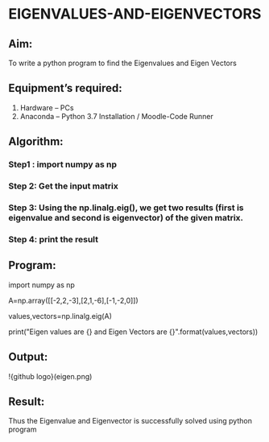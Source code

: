 # EIGENVALUES-AND-EIGENVECTORS
## Aim:
To write a python program to find the Eigenvalues and Eigen Vectors
## Equipment’s required:
1. 	Hardware – PCs
2. 	Anaconda – Python 3.7 Installation / Moodle-Code Runner
## Algorithm:
### Step1 : import numpy as np
### Step 2: Get the input matrix
### Step 3: Using the np.linalg.eig(),  we get two results (first is eigenvalue and second is eigenvector) of the given matrix.
### Step 4: print the result

## Program:

import numpy as np

A=np.array([[-2,2,-3],[2,1,-6],[-1,-2,0]])

values,vectors=np.linalg.eig(A)

print("Eigen values are {} and Eigen Vectors are {}".format(values,vectors))

## Output:
!{github logo}(eigen.png)
## Result:
Thus the Eigenvalue and Eigenvector is successfully solved using python program
